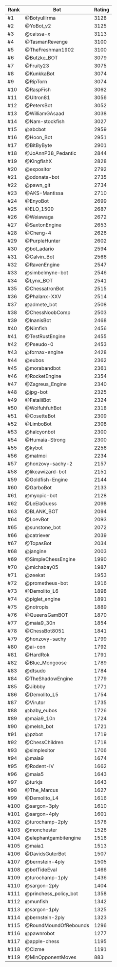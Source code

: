 Rank|Bot|Rating
---|---|---
#1|@Botyuliirma|3128
#2|@YoBot_v2|3125
#3|@caissa-x|3113
#4|@TasmanRevenge|3100
#5|@TheFreshman1902|3100
#6|@Butzke_BOT|3079
#7|@Fruity23|3075
#8|@KunkkaBot|3074
#9|@RipTorn|3074
#10|@RaspFish|3062
#11|@Ultron81|3056
#12|@PetersBot|3052
#13|@WilliamGAsaad|3038
#14|@Nam-stockfish|3027
#15|@abcbot|2959
#16|@Hoon_Bot|2951
#17|@BitByByte|2901
#18|@JoAnnP38_Pedantic|2844
#19|@KingfishX|2828
#20|@expositor|2792
#21|@odonata-bot|2735
#22|@pawn_git|2734
#23|@AKS-Mantissa|2710
#24|@EnyoBot|2699
#25|@ELO_1500|2687
#26|@Weiawaga|2672
#27|@SaxtonEngine|2653
#28|@Cheng-4|2626
#29|@PurpleHunter|2602
#30|@bot_adario|2594
#31|@Calvin_Bot|2566
#32|@RavenEngine|2547
#33|@simbelmyne-bot|2546
#34|@Lynx_BOT|2541
#35|@ChessatronBot|2515
#36|@Phalanx-XXV|2514
#37|@admete_bot|2508
#38|@ChessNoobComp|2503
#39|@InanisBot|2468
#40|@Nimfish|2456
#41|@TestRustEngine|2455
#42|@Pseudo-0|2453
#43|@fornax-engine|2428
#44|@eubos|2362
#45|@morabandbot|2361
#46|@RocketEngine|2354
#47|@Zagreus_Engine|2340
#48|@jpg-bot|2325
#49|@FataliiBot|2324
#50|@WolfuhfuhBot|2318
#51|@CosetteBot|2309
#52|@LimboBot|2308
#53|@halcyonbot|2300
#54|@Humaia-Strong|2300
#55|@kybot|2256
#56|@matmoi|2234
#57|@honzovy-sachy-2|2157
#58|@likeawizard-bot|2151
#59|@Goldfish-Engine|2144
#60|@GarboBot|2133
#61|@myopic-bot|2128
#62|@LeElaGuess|2098
#63|@BLANK_BOT|2094
#64|@LoevBot|2093
#65|@sunstone_bot|2072
#66|@catriever|2039
#67|@TopasBot|2034
#68|@jangine|2003
#69|@SimpleChessEngine|1990
#70|@michabay05|1987
#71|@zeekat|1953
#72|@prometheus-bot|1916
#73|@Demolito_L6|1898
#74|@piglet_engine|1891
#75|@notropis|1889
#76|@QueensGamBOT|1870
#77|@maia9_30n|1854
#78|@ChessBot8051|1841
#79|@honzovy-sachy|1799
#80|@ai-con|1792
#81|@HardRok|1791
#82|@Blue_Mongoose|1789
#83|@dtsudo|1784
#84|@TheShadowEngine|1779
#85|@Jibbby|1771
#86|@Demolito_L5|1754
#87|@Virutor|1735
#88|@baby_eubos|1726
#89|@maia9_10n|1724
#90|@melsh_bot|1721
#91|@pzbot|1719
#92|@ChessChildren|1718
#93|@simplexitor|1706
#94|@maia9|1674
#95|@Rodent-IV|1662
#96|@maia5|1643
#97|@turkjs|1643
#98|@The_Marcus|1627
#99|@Demolito_L4|1616
#100|@sargon-3ply|1610
#101|@sargon-4ply|1601
#102|@turochamp-2ply|1578
#103|@monchester|1526
#104|@elephantgambitengine|1516
#105|@maia1|1513
#106|@DavidsGuterBot|1507
#107|@bernstein-4ply|1505
#108|@botTideEval|1466
#109|@turochamp-1ply|1436
#110|@sargon-2ply|1404
#111|@princhess_policy_bot|1358
#112|@munfish|1342
#113|@sargon-1ply|1325
#114|@bernstein-2ply|1323
#115|@RoundMoundOfRebounds|1296
#116|@pawnrobot|1277
#117|@apple-chess|1195
#118|@Cizme|1191
#119|@MinOpponentMoves|883
